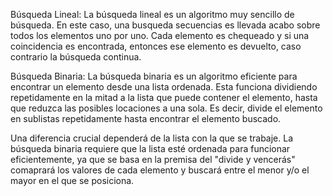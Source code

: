 Búsqueda Lineal: La búsqueda lineal es un algoritmo muy sencillo de búsqueda. En este caso, una busqueda secuencias es llevada acabo sobre todos los elementos uno por uno. Cada elemento es chequeado y si una coincidencia es encontrada, entonces ese elemento es devuelto, caso contrario la búsqueda continua.

Búsqueda Binaria: La búsqueda binaria es un algoritmo eficiente para encontrar un elemento desde una lista ordenada. Esta funciona dividiendo repetidamente en la mitad a la lista que puede contener el elemento, hasta que reduzca las posibles locaciones a una sola. Es decir, divide el elemento en sublistas repetidamente hasta encontrar el elemento buscado.

Una diferencia crucial dependerá de la lista con la que se trabaje. La búsqueda binaria requiere que la lista esté ordenada para funcionar eficientemente, ya que se basa en la premisa del "divide y vencerás" comaprará los valores de cada elemento y buscará entre el menor y/o el mayor en el que se posiciona.